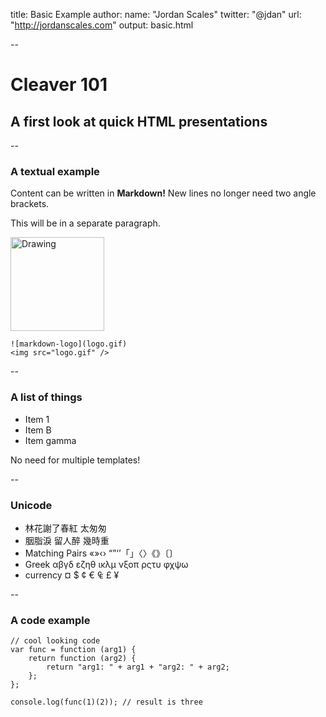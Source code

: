 title: Basic Example
author:
  name: "Jordan Scales"
  twitter: "@jdan"
  url: "http://jordanscales.com"
output: basic.html

--

# Cleaver 101
## A first look at quick HTML presentations

--

### A textual example

Content can be written in **Markdown!** New lines no longer need two angle brackets.

This will be in a separate paragraph.

<img src="http://whatismarkdown.com/workspace/img/logo.gif" alt="Drawing" style="width: 150px;"/>

    ![markdown-logo](logo.gif)
    <img src="logo.gif" />

--

### A list of things

* Item 1
* Item B
* Item gamma

No need for multiple templates!

--

### Unicode

* 林花謝了春紅 太匆匆
* 胭脂淚 留人醉 幾時重
* Matching Pairs «»‹› “”‘’「」〈〉《》〔〕
* Greek αβγδ εζηθ ικλμ νξοπ ρςτυ φχψω
* currency  ¤ $ ¢ € ₠ £ ¥

--

### A code example

    // cool looking code
    var func = function (arg1) {
        return function (arg2) {
            return "arg1: " + arg1 + "arg2: " + arg2;
        };
    };

    console.log(func(1)(2)); // result is three
